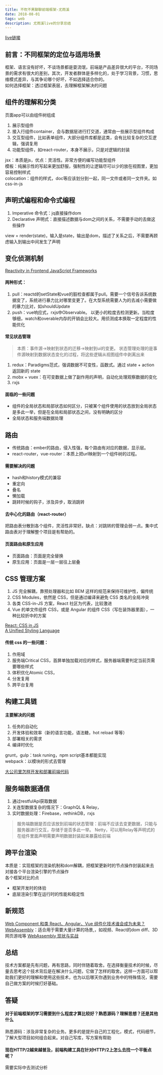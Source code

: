 ```yaml
---
title: 不吹不黑聊聊前端框架-尤雨溪
date: 2018-08-01
tags: web
description: 尤雨溪live的分享总结
---
```


[live链接](https://www.zhihu.com/lives/846356429794336768)

## 前言：不同框架的定位与适用场景  
框架、语言没有好坏，不谈场景都是耍流氓，前端是产品差异很大的平台，不同场景的需求有很大的差别，其次，开发者群体是多样化的，处于学习背景，习惯，思维模式差异，与其争论哪个好坏，不如选择适合你的。  
如何选择框架：透过框架表层，去理解框架解决的问题



## 组件的理解和分类
页面app可以由组件树组成
1. 展示型组件
2. 接入行组件container，会与数据层进行打交道，通常由一些展示型组件构成
3. 交互型组件，比如表单组件，大部分组件库都是这类，会有比较复杂的交互逻辑，强调复用
4. 功能型组件，如react-router，本身不展示，只是对逻辑的封装

jsx：本质是js，优点：灵活性。非常方便的编写功能型组件  
模板：纯展示性的写起来更加舒服，强制性的让逻辑尽可以少的放在视图里，更加容易控制样式  
colocation：组件的样式，doc等应该划分到一起，同一文件或者同一文件夹。如css-in-js


## 声明式编程和命令式编程
1. Imperative 命令式：jq直接操作dom
2. Declarative 声明式：直接描述数据与dom之间的关系，不需要手动的去做这些操作

view = render(state)，输入是state，输出是dom，描述了关系之后，不需要再顾虑输入到输出中间发生了声明



## 变化侦测机制
[Reactivity in Frontend JavaScript Frameworks](https://docs.google.com/presentation/d/1_BlJxudppfKmAtfbNIcqNwzrC5vLrR_h1e09apcpdNY/edit#slide=id.p)

#### 两种形式：
1. pull：reactd的setState和vue的脏检查都属于pull。需要一个信号告诉系统数据变了，系统进行暴力比对哪里变更了。在大型系统需要人为的去减小需要做的暴力比对，如shouldUpdate
2. push：vue响应式，rxjs中Observable。 以更小的粒度去检测更新。当粒度够细，watch和overable内存的开销会比较大。用侦测成本换取一定程度的性能优化

#### 常见状态管理

> 本质：事件源->映射到状态的迁移->映射到ui的变更。
> 状态管理处理的是事件源映射到数据状态变化的过程，将这些逻辑从视图组件中剥离出来

1. redux：Paradigms范式，强调数据不可变性，函数式。通过 state + action 返回新的 state
2. mobx + vuex：在可变数据上做了副作用的声明，自动化处理观察数据的变化
3. rxjs

####  面临的一些问题
* 组件的全局状态和局部状态如何区分，只被某个组件使用的状态放到全局状态是多此一举，但是在全局和局部状态之间，没有明确的区分
* 全局状态和服务端数据处理



## 路由
* 传统路由：ember的路由，侵入性强，每个路由有对应的数据，显示层。
* react-router，vue-router：本质上把url映射到一个组件树的过程。

#### 需要解决的问题
* hash和history模式的兼容
* 重定向
* 叠名
* 懒加载
* 跳转时候的钩子，涉及异步，取消跳转

#### 去中心化的路由（react-router）
把路由表分散到各个组件，灵活性非常好。缺点：对跳转的管理会弱一点。集中式路由表对于理解整个项目是有帮助的。

#### 页面路由和原生应用
* 页面路由：页面是完全替换
* 原生应用：页面是一层一层往上层叠



## CSS 管理方案
1. JS 完全解耦，靠预处理器和比如 BEM 这样的规范来保持可维护性，偏传统
2. CSS Modules，依然是 CSS，但是通过编译来避免 CSS 类名的全局冲突
3. 各类 CSS-in-JS 方案，React 社区为代表，比较激进
4. Vue 的单文件组件 CSS，或是 Angular 的组件 CSS（写在装饰器里面），一种比较折中的方案

[React: CSS in JS](https://speakerdeck.com/vjeux/react-css-in-js)  
[A Unified Styling Language](https://medium.com/seek-blog/a-unified-styling-language-d0c208de2660)

#### 传统 css 的一些问题：
1. 作用域
2. 服务端Critical CSS，首屏单独加载对应的样式，服务器端需要判定当前页需要哪些样式
3. 体积优化Atomic CSS，
4. 分发复用
5. 跨平台复用



## 构建工具链

#### 主要解决的问题
1. 任务的自动化
2. 开发体验和效率（新的语言功能，语法糖，hot reload 等等）
3. 部署相关的需求
4. 编译时优化

grunt，gulp：task runing，npm script基本都能实现  
webpack：以模块的形式去管理

[大公司里怎样开发和部署前端代码](https://www.zhihu.com/question/20790576)



## 服务端数据通信
1. 通过restfulApi获取数据
2. 关连型数据复杂的情况下：GraphQL & Relay，
3. 实时数据处理：Firebase，rethinkDB，rxjs

> 服务端数据是否应该放到前端的状态管理：前端不应该去变更数据，只能与服务器进行交互，存储于是否多此一举。
> Netty，可以用Relay等声明式的在组件里面声明需要声明数据封装起来暴露给前端



## 跨平台渲染

本质是：实现框架的渲染机制和dom解耦，把框架更新时的节点操作封装起来去对接各个平台渲染引擎的节点操作  
各个框架对比的点
* 框架开发时的体验
* 底层渲染引擎在运行时的性能和稳定性

## 新规范
[Web Component 和类 React、Angular、Vue 组件化技术谁会成为未来？](https://www.zhihu.com/question/58731753)  
[WebAssembly](https://developer.mozilla.org/zh-CN/docs/WebAssembly)：适合用于需要大量计算的场景,，如视频、React的dom diff、3D 网页游戏等 [WebAssembly 现状与实战](https://www.ibm.com/developerworks/cn/web/wa-lo-webassembly-status-and-reality/index.html)


## 总结
技术方案都是先有问题，再有思路，同时伴随着取舍。在选择衡量技术的时候，尽量去思考这个技术背后是在解决什么问题，它做了怎样的取舍。这样一方面可以帮助我们更好的理解和使用这些技术，也为以后哪天你遇到业务中的特殊情况，需要自己做方案的时候打好基础。


## 答疑

#### 对于前端框架的学习需要到什么程度才算比较好？熟悉源码？理解思想？还是其他什么  
熟悉源码：涉及非常复杂的业务。更多的是提升自己的工程化，模式，代码细节，了解大型项目如何组合起来。对自己写库，写方案有帮助

#### 现在HTTP/2越来越普及，前端构建工具在针对HTTP/2上怎么去找一个平衡点呢？  
需要实际中去测试分析

